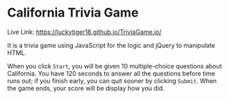 # California Trivia Game

Live Link: https://luckytiger18.github.io/TriviaGame.io/

It is a trivia game using JavaScript for the logic and jQuery to manipulate HTML. 

When you click ```Start```, you will be given 10 multiple-choice questions about California. You have 120 seconds to answer all the questions before time runs out; if you finish early, you can quit sooner by clicking ```Submit```. When the game ends, your score will be display how you did. 
